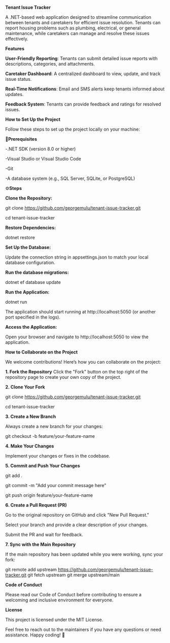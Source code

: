 ****Tenant Issue Tracker****

A .NET-based web application designed to streamline communication between tenants and caretakers for efficient issue resolution. Tenants can report housing problems such as plumbing, electrical, or general maintenance, while caretakers can manage and resolve these issues effectively.

****Features****

**User-Friendly Reporting**: Tenants can submit detailed issue reports with descriptions, categories, and attachments.


**Caretaker Dashboard**: A centralized dashboard to view, update, and track issue status.


**Real-Time Notifications**: Email and SMS alerts keep tenants informed about updates.


**Feedback System**: Tenants can provide feedback and ratings for resolved issues.


****How to Set Up the Project****

Follow these steps to set up the project locally on your machine:

🔧**Prerequisites**

-.NET SDK (version 8.0 or higher)


-Visual Studio or Visual Studio Code


-Git


-A database system (e.g., SQL Server, SQLite, or PostgreSQL)


⚙️**Steps**

**Clone the Repository:**

git clone https://github.com/georgemulu/tenant-issue-tracker.git


cd tenant-issue-tracker

**Restore Dependencies:**

dotnet restore

**Set Up the Database:**

Update the connection string in appsettings.json to match your local database configuration.

**Run the database migrations:**

dotnet ef database update

**Run the Application:**

dotnet run


The application should start running at http://localhost:5050 (or another port specified in the logs).

**Access the Application:**

Open your browser and navigate to http://localhost:5050 to view the application.

**How to Collaborate on the Project**

We welcome contributions! Here’s how you can collaborate on the project:

**1. Fork the Repository**
Click the "Fork" button on the top right of the repository page to create your own copy of the project.

**2. Clone Your Fork**

git clone https://github.com/georgemulu/tenant-issue-tracker.git


cd tenant-issue-tracker

**3. Create a New Branch**

Always create a new branch for your changes:


git checkout -b feature/your-feature-name

**4. Make Your Changes**

Implement your changes or fixes in the codebase.

**5. Commit and Push Your Changes**

git add .


git commit -m "Add your commit message here"


git push origin feature/your-feature-name

**6. Create a Pull Request (PR)**

Go to the original repository on GitHub and click "New Pull Request."

Select your branch and provide a clear description of your changes.

Submit the PR and wait for feedback.

**7. Sync with the Main Repository**

If the main repository has been updated while you were working, sync your fork:

git remote add upstream https://github.com/georgemulu/tenant-issue-tracker.git
git fetch upstream
git merge upstream/main

**Code of Conduct**

Please read our Code of Conduct before contributing to ensure a welcoming and inclusive environment for everyone.

**License**

This project is licensed under the MIT License.

Feel free to reach out to the maintainers if you have any questions or need assistance. Happy coding! 🚀
